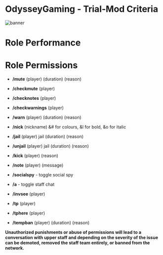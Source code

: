 # OdysseyGaming - Trial-Mod Criteria
![banner](https://media.discordapp.net/attachments/296281857232732161/923334494549835827/unknown.png)
# Role Performance




# Role Permissions

- **/mute** (player) (duration) (reason)

- **/checkmute** (player)

- **/checknotes** (player)

- **/checkwarnings** (player) 

- **/warn** (player) (duration) (reason)

- **/nick** (nickname) &# for colours, &l for bold, &o for italic

- **/jail** (player) jail (duration) (reason)

- **/unjail** (player) jail (duration) (reason)

- **/kick** (player) (reason)

- **/note** (player) (message)

- **/socialspy** - toggle social spy

- **/a** - toggle staff chat

- **/invsee** (player)

- **/tp** (player)

- **/tphere** (player)

- **/tempban** (player) (duration) (reason)


**Unauthorized punishments or abuse of permissions will lead to a conversation with upper staff and depending on the severity of the issue can be demoted, removed the staff team                                                                  entirely, or banned from the network.**
